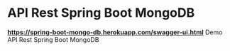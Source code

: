 # API Rest Spring Boot MongoDB 
**https://spring-boot-mongo-db.herokuapp.com/swagger-ui.html**
 Demo API Rest Spring Boot MongoDB
